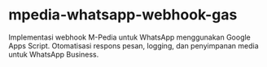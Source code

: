 # mpedia-whatsapp-webhook-gas
Implementasi webhook M-Pedia untuk WhatsApp menggunakan Google Apps Script. Otomatisasi respons pesan, logging, dan penyimpanan media untuk WhatsApp Business.
